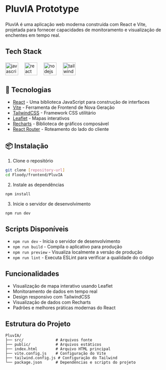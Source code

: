 <h1 align="left">PluvIA Prototype</h1>

###

<p align="left">PluvIA é uma aplicação web moderna construída com React e Vite, projetada para fornecer capacidades de monitoramento e visualização de enchentes em tempo real.</p>

###

<h2 align="left">Tech Stack</h2>

###

<div align="left">
  <img src="https://cdn.jsdelivr.net/gh/devicons/devicon/icons/javascript/javascript-original.svg" height="40" alt="javascript logo"  />
  <img width="12" />
  <img src="https://cdn.jsdelivr.net/gh/devicons/devicon/icons/react/react-original.svg" height="40" alt="react logo"  />
  <img width="12" />
  <img src="https://cdn.jsdelivr.net/gh/devicons/devicon/icons/nodejs/nodejs-original.svg" height="40" alt="nodejs logo"  />
  <img width="12" />
  <img src="https://cdn.jsdelivr.net/gh/devicons/devicon/icons/tailwindcss/tailwindcss-original-wordmark.svg" height="40" alt="tailwindcss logo"  />
</div>

###

## 🚀 Tecnologias

- [React](https://reactjs.org/) - Uma biblioteca JavaScript para construção de interfaces
- [Vite](https://vitejs.dev/) - Ferramenta de Frontend de Nova Geração
- [TailwindCSS](https://tailwindcss.com/) - Framework CSS utilitário
- [Leaflet](https://leafletjs.com/) - Mapas interativos
- [Recharts](https://recharts.org/) - Biblioteca de gráficos composável
- [React Router](https://reactrouter.com/) - Roteamento do lado do cliente

## 📦 Instalação

1. Clone o repositório
```bash
git clone [repository-url]
cd Floody/frontend/PluvIA
```

2. Instale as dependências
```bash
npm install
```

3. Inicie o servidor de desenvolvimento
```bash
npm run dev
```

## Scripts Disponíveis

- `npm run dev` - Inicia o servidor de desenvolvimento
- `npm run build` - Compila o aplicativo para produção
- `npm run preview` - Visualiza localmente a versão de produção
- `npm run lint` - Executa ESLint para verificar a qualidade do código

## Funcionalidades

- Visualização de mapa interativo usando Leaflet
- Monitoramento de dados em tempo real
- Design responsivo com TailwindCSS
- Visualização de dados com Recharts
- Padrões e melhores práticas modernas do React

## Estrutura do Projeto

```
PluvIA/
├── src/              # Arquivos fonte
├── public/           # Arquivos estáticos
├── index.html        # Arquivo HTML principal
├── vite.config.js    # Configuração do Vite
├── tailwind.config.js # Configuração do Tailwind
└── package.json      # Dependências e scripts do projeto
```
